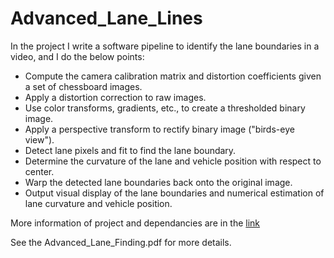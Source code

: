 # Advanced_Lane_Lines

In the project I write a software pipeline to identify the lane boundaries in a video, and I do the below points:
- Compute the camera calibration matrix and distortion coefficients given a set of chessboard images.
- Apply a distortion correction to raw images.
- Use color transforms, gradients, etc., to create a thresholded binary image.
- Apply a perspective transform to rectify binary image ("birds-eye view").
- Detect lane pixels and fit to find the lane boundary.
- Determine the curvature of the lane and vehicle position with respect to center.
- Warp the detected lane boundaries back onto the original image.
- Output visual display of the lane boundaries and numerical estimation of lane curvature and vehicle position.

More information of project and dependancies are in the [link](https://github.com/udacity/CarND-Advanced-Lane-Lines)

See the Advanced_Lane_Finding.pdf for more details.
